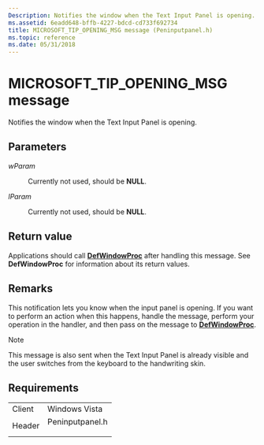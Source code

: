 ```yaml
---
Description: Notifies the window when the Text Input Panel is opening.
ms.assetid: 6eadd648-bffb-4227-bdcd-cd733f692734
title: MICROSOFT_TIP_OPENING_MSG message (Peninputpanel.h)
ms.topic: reference
ms.date: 05/31/2018
---
```


# MICROSOFT\_TIP\_OPENING\_MSG message

Notifies the window when the Text Input Panel is opening.

## Parameters

<dl> <dt>

*wParam* 
</dt> <dd>

Currently not used, should be **NULL**.

</dd> <dt>

*lParam* 
</dt> <dd>

Currently not used, should be **NULL**.

</dd> </dl>

## Return value

Applications should call [**DefWindowProc**](https://docs.microsoft.com/windows/desktop/api/winuser/nf-winuser-defwindowproca) after handling this message. See **DefWindowProc** for information about its return values.

## Remarks

This notification lets you know when the input panel is opening. If you want to perform an action when this happens, handle the message, perform your operation in the handler, and then pass on the message to [**DefWindowProc**](https://docs.microsoft.com/windows/desktop/api/winuser/nf-winuser-defwindowproca).

> [!Note]  
> This message is also sent when the Text Input Panel is already visible and the user switches from the keyboard to the handwriting skin.

 

## Requirements



|                   |                                                                                            |
|-------------------|--------------------------------------------------------------------------------------------|
| Client<br/> | Windows Vista<br/>                                                                   |
| Header<br/> | <dl> <dt>Peninputpanel.h</dt> </dl> |



 

 




